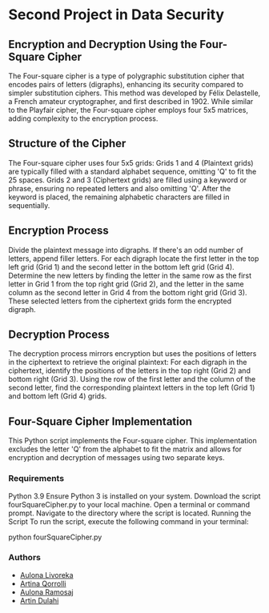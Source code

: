 # Second Project in Data Security 

## Encryption and Decryption Using the Four-Square Cipher

The Four-square cipher is a type of polygraphic substitution cipher that encodes pairs of letters (digraphs), enhancing its security compared to simpler substitution ciphers. This method was developed by Félix Delastelle, a French amateur cryptographer, and first described in 1902. While similar to the Playfair cipher, the Four-square cipher employs four 5x5 matrices, adding complexity to the encryption process.

## Structure of the Cipher
The Four-square cipher uses four 5x5 grids:
Grids 1 and 4 (Plaintext grids) are typically filled with a standard alphabet sequence, omitting 'Q' to fit the 25 spaces.
Grids 2 and 3 (Ciphertext grids) are filled using a keyword or phrase, ensuring no repeated letters and also omitting 'Q'. After the keyword is placed, the remaining alphabetic characters are filled in sequentially.

## Encryption Process
Divide the plaintext message into digraphs. If there's an odd number of letters, append filler letters.
For each digraph locate the first letter in the top left grid (Grid 1) and the second letter in the bottom left grid (Grid 4). Determine the new letters by finding the letter in the same row as the first letter in Grid 1 from the top right grid (Grid 2), and the letter in the same column as the second letter in Grid 4 from the bottom right grid (Grid 3).
These selected letters from the ciphertext grids form the encrypted digraph.

## Decryption Process
The decryption process mirrors encryption but uses the positions of letters in the ciphertext to retrieve the original plaintext:
For each digraph in the ciphertext, identify the positions of the letters in the top right (Grid 2) and bottom right (Grid 3).
Using the row of the first letter and the column of the second letter, find the corresponding plaintext letters in the top left (Grid 1) and bottom left (Grid 4) grids.

## Four-Square Cipher Implementation
This Python script implements the Four-square cipher. This implementation excludes the letter 'Q' from the alphabet to fit the matrix and allows for encryption and decryption of messages using two separate keys.

### Requirements
Python 3.9
Ensure Python 3 is installed on your system.
Download the script fourSquareCipher.py to your local machine.
Open a terminal or command prompt.
Navigate to the directory where the script is located.
Running the Script
To run the script, execute the following command in your terminal:

python fourSquareCipher.py




### Authors 

- [Aulona Livoreka](https://github.com/aulonalivoreka)
- [Artina Qorrolli](https://github.com/ArtinaQorrolli)
- [Aulona Ramosaj](https://github.com/aulonaramosaj)
- [Artin Dulahi](https://github.com/ArtinDulahi)

